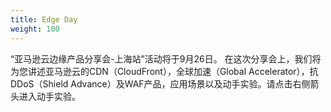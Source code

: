 ```yaml
---
title: Edge Day
weight: 100
---
```


“亚马逊云边缘产品分享会-上海站”活动将于9月26日。
在这次分享会上，我们将为您讲述亚马逊云的CDN（CloudFront），全球加速（Global Accelerator），抗DDoS（Shield Advance）及WAF产品，应用场景以及动手实验。请点击右侧箭头进入动手实验。
